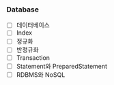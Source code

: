 ### Database

- [ ] 데이터베이스
- [ ] Index
- [ ] 정규화
- [ ] 반정규화
- [ ] Transaction
- [ ] Statement와 PreparedStatement
- [ ] RDBMS와 NoSQL

